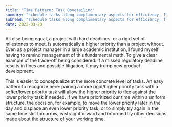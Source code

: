 ```yaml
---
title: "Time Pattern: Task Dovetailing"
summary: "schedule tasks along complimentary aspects for efficiency, flexibility"
subhead: "schedule tasks along complimentary aspects for efficiency, flexibility"
date: 2022-03-20  
---
```


All else being equal, a project with hard deadlines, or a rigid set of milestones to meet, is automatically a higher priority than a project without. Even as a project manager in a large academic institution, I found myself having to remind management of this fundamental math. To give a clear example of the trade-off being considered: if a missed regulatory deadline results in fines and possible litigation, it may trump new product development.

This is easier to conceptualize at the more concrete level of tasks. An easy pattern to recognize here: pairing a more rigid/higher priority task with a softer/lower priority task will allow the higher priority to flex against the lower priority task if needed. If we have prioritized our time within a uniform structure, the decision, for example, to move the lower priority later in the day and displace an even lower priority task, or to simply try again in the same time slot tomorrow, is straightforward and informed by other decisions made about the structure of your working time.
